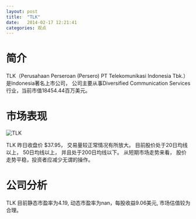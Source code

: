 ```yaml
---
layout: post
title:  "TLK"
date:   2014-02-17 12:21:41
categories: 观点
---
```


# 简介
TLK（Perusahaan Perseroan (Persero) PT Telekomunikasi Indonesia Tbk.）是Indonesia著名上市公司，
公司主要从事Diversified Communication Services行业，当前市值18454.44百万美元。

# 市场表现

![TLK](http://finviz.com/chart.ashx?t=TLK&ty=c&ta=1&p=d&s=l)

TLK 昨日收盘价 $37.95，
交易量较正常情况有所放大。
目前股价处于20日均线以上，
50日均线以上，
并且处于200日均线以下。
从短期市场走势来看，
股价走势平稳，投资者应减少无谓的操作。

# 公司分析
TLK 目前静态市盈率为4.19, 动态市盈率为nan，每股收益9.06美元,
市场估值较为合理。
